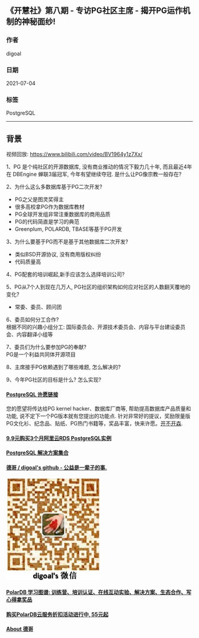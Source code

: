 ## 《开慧社》第八期 - 专访PG社区主席 - 揭开PG运作机制的神秘面纱!   
        
### 作者        
digoal        
        
### 日期        
2021-07-04         
        
### 标签        
PostgreSQL      
        
----        
        
## 背景        
   
视频回放: https://www.bilibili.com/video/BV1964y1z7Xx/  
  
1、PG 是个纯社区的开源数据库, 没有商业推动的情况下毅力几十年, 而且最近4年在 DBEngine 蝉联3届冠军, 今年有望继续夺冠. 是什么让PG像宗教一般存在?   
  
2、为什么这么多数据库基于PG二次开发?  
- PG之父是图灵奖得主  
- 很多高校拿PG作为数据库教材  
- PG全球开发组非常注重数据库的商用品质  
- PG的代码简直是学习的典范  
- Greenplum, POLARDB, TBASE等基于PG开发  
  
3、为什么要基于PG而不是基于其他数据库二次开发?  
- 类似BSD开源协议, 没有商用版权纠纷  
- 代码质量高  
  
4、PG配套的培训崛起,新手应该怎么选择培训公司?  
  
5、PG从7个人到现在几万人, PG社区的组织架构如何应对社区的人数翻天覆地的变化?  
- 常委、委员、顾问团  
  
6、委员如何分工合作?  
根据不同的兴趣小组分工: 国际委员会、开源技术委员会、内容与平台建设委员会、内容翻译小组等  
  
7、委员们为什么要参加PG的奉献?  
PG是一个利益共同体开源项目  
  
8、主席接手PG依赖遇到了哪些难题, 怎么解决的?  
  
9、今年PG社区的目标是什么? 怎么实现?  
    
  
#### [PostgreSQL 许愿链接](https://github.com/digoal/blog/issues/76 "269ac3d1c492e938c0191101c7238216")
您的愿望将传达给PG kernel hacker、数据库厂商等, 帮助提高数据库产品质量和功能, 说不定下一个PG版本就有您提出的功能点. 针对非常好的提议，奖励限量版PG文化衫、纪念品、贴纸、PG热门书籍等，奖品丰富，快来许愿。[开不开森](https://github.com/digoal/blog/issues/76 "269ac3d1c492e938c0191101c7238216").  
  
  
#### [9.9元购买3个月阿里云RDS PostgreSQL实例](https://www.aliyun.com/database/postgresqlactivity "57258f76c37864c6e6d23383d05714ea")
  
  
#### [PostgreSQL 解决方案集合](https://yq.aliyun.com/topic/118 "40cff096e9ed7122c512b35d8561d9c8")
  
  
#### [德哥 / digoal's github - 公益是一辈子的事.](https://github.com/digoal/blog/blob/master/README.md "22709685feb7cab07d30f30387f0a9ae")
  
  
![digoal's wechat](../pic/digoal_weixin.jpg "f7ad92eeba24523fd47a6e1a0e691b59")
  
  
#### [PolarDB 学习图谱: 训练营、培训认证、在线互动实验、解决方案、生态合作、写心得拿奖品](https://www.aliyun.com/database/openpolardb/activity "8642f60e04ed0c814bf9cb9677976bd4")
  
  
#### [购买PolarDB云服务折扣活动进行中, 55元起](https://www.aliyun.com/activity/new/polardb-yunparter?userCode=bsb3t4al "e0495c413bedacabb75ff1e880be465a")
  
  
#### [About 德哥](https://github.com/digoal/blog/blob/master/me/readme.md "a37735981e7704886ffd590565582dd0")
  

